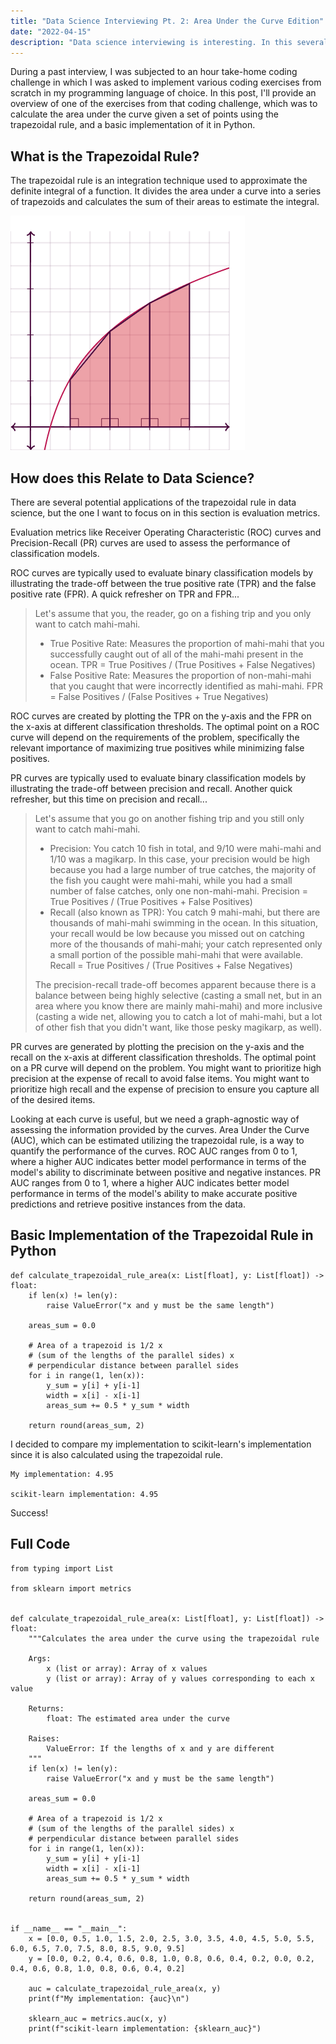 ```yaml
---
title: "Data Science Interviewing Pt. 2: Area Under the Curve Edition"
date: "2022-04-15"
description: "Data science interviewing is interesting. In this several part series, I will explain/implement solutions to problems that I have come across during the data science interview process. These posts serve as practice, but I hope that others will find them useful as well. This time it's Area Under the Curve edition."
---
```


During a past interview, I was subjected to an hour take-home coding challenge in which I was asked to implement various coding exercises from scratch in my programming language of choice. In this post, I'll provide an overview of one of the exercises from that coding challenge, which was to calculate the area under the curve given a set of points using the trapezoidal rule, and a basic implementation of it in Python.

## What is the Trapezoidal Rule?

The trapezoidal rule is an integration technique used to approximate the definite integral of a function. It divides the area under a curve into a series of trapezoids and calculates the sum of their areas to estimate the integral.

![](trapezoidal-rule.jpeg)

## How does this Relate to Data Science?

There are several potential applications of the trapezoidal rule in data science, but the one I want to focus on in this section is evaluation metrics.

Evaluation metrics like Receiver Operating Characteristic (ROC) curves and Precision-Recall (PR) curves are used to assess the performance of classification models.

ROC curves are typically used to evaluate binary classification models by illustrating the trade-off between the true positive rate (TPR) and the false positive rate (FPR). A quick refresher on TPR and FPR...

> Let's assume that you, the reader, go on a fishing trip and you only want to catch mahi-mahi.
>
> -    True Positive Rate: Measures the proportion of mahi-mahi that you successfully caught out of all of the mahi-mahi present in the ocean. TPR = True Positives / (True Positives + False Negatives)
> -    False Positive Rate: Measures the proportion of non-mahi-mahi that you caught that were incorrectly identified as mahi-mahi. FPR = False Positives / (False Positives + True Negatives)

ROC curves are created by plotting the TPR on the y-axis and the FPR on the x-axis at different classification thresholds. The optimal point on a ROC curve will depend on the requirements of the problem, specifically the relevant importance of maximizing true positives while minimizing false positives.

PR curves are typically used to evaluate binary classification models by illustrating the trade-off between precision and recall. Another quick refresher, but this time on precision and recall...

> Let's assume that you go on another fishing trip and you still only want to catch mahi-mahi.
>
> -    Precision: You catch 10 fish in total, and 9/10 were mahi-mahi and 1/10 was a magikarp. In this case, your precision would be high because you had a large number of true catches, the majority of the fish you caught were mahi-mahi, while you had a small number of false catches, only one non-mahi-mahi. Precision = True Positives / (True Positives + False Positives)
> -    Recall (also known as TPR): You catch 9 mahi-mahi, but there are thousands of mahi-mahi swimming in the ocean. In this situation, your recall would be low because you missed out on catching more of the thousands of mahi-mahi; your catch represented only a small portion of the possible mahi-mahi that were available. Recall = True Positives / (True Positives + False Negatives)
>
> The precision-recall trade-off becomes apparent because there is a balance between being highly selective (casting a small net, but in an area where you know there are mainly mahi-mahi) and more inclusive (casting a wide net, allowing you to catch a lot of mahi-mahi, but a lot of other fish that you didn't want, like those pesky magikarp, as well).

PR curves are generated by plotting the precision on the y-axis and the recall on the x-axis at different classification thresholds. The optimal point on a PR curve will depend on the problem. You might want to prioritize high precision at the expense of recall to avoid false items. You might want to prioritize high recall and the expense of precision to ensure you capture all of the desired items.

Looking at each curve is useful, but we need a graph-agnostic way of assessing the information provided by the curves. Area Under the Curve (AUC), which can be estimated utilizing the trapezoidal rule, is a way to quantify the performance of the curves. ROC AUC ranges from 0 to 1, where a higher AUC indicates better model performance in terms of the model's ability to discriminate between positive and negative instances. PR AUC ranges from 0 to 1, where a higher AUC indicates better model performance in terms of the model's ability to make accurate positive predictions and retrieve positive instances from the data.

## Basic Implementation of the Trapezoidal Rule in Python

```
def calculate_trapezoidal_rule_area(x: List[float], y: List[float]) -> float:
    if len(x) != len(y):
        raise ValueError("x and y must be the same length")

    areas_sum = 0.0

    # Area of a trapezoid is 1/2 x
    # (sum of the lengths of the parallel sides) x
    # perpendicular distance between parallel sides
    for i in range(1, len(x)):
        y_sum = y[i] + y[i-1]
        width = x[i] - x[i-1]
        areas_sum += 0.5 * y_sum * width

    return round(areas_sum, 2)
```

I decided to compare my implementation to scikit-learn's implementation since it is also calculated using the trapezoidal rule.

```
My implementation: 4.95

scikit-learn implementation: 4.95
```

Success!

## Full Code

```
from typing import List

from sklearn import metrics


def calculate_trapezoidal_rule_area(x: List[float], y: List[float]) -> float:
    """Calculates the area under the curve using the trapezoidal rule

    Args:
        x (list or array): Array of x values
        y (list or array): Array of y values corresponding to each x value

    Returns:
        float: The estimated area under the curve

    Raises:
        ValueError: If the lengths of x and y are different
    """
    if len(x) != len(y):
        raise ValueError("x and y must be the same length")

    areas_sum = 0.0

    # Area of a trapezoid is 1/2 x
    # (sum of the lengths of the parallel sides) x
    # perpendicular distance between parallel sides
    for i in range(1, len(x)):
        y_sum = y[i] + y[i-1]
        width = x[i] - x[i-1]
        areas_sum += 0.5 * y_sum * width

    return round(areas_sum, 2)


if __name__ == "__main__":
    x = [0.0, 0.5, 1.0, 1.5, 2.0, 2.5, 3.0, 3.5, 4.0, 4.5, 5.0, 5.5, 6.0, 6.5, 7.0, 7.5, 8.0, 8.5, 9.0, 9.5]
    y = [0.0, 0.2, 0.4, 0.6, 0.8, 1.0, 0.8, 0.6, 0.4, 0.2, 0.0, 0.2, 0.4, 0.6, 0.8, 1.0, 0.8, 0.6, 0.4, 0.2]

    auc = calculate_trapezoidal_rule_area(x, y)
    print(f"My implementation: {auc}\n")

    sklearn_auc = metrics.auc(x, y)
    print(f"scikit-learn implementation: {sklearn_auc}")
```
